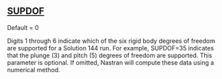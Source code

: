 ## [SUPDOF](https://help.hexagonmi.com/bundle/MSC_Nastran_2022.4/page/Nastran_Combined_Book/qrg/parameters/TOC.SUPDOF.xhtml)

Default = 0

Digits 1 through 6 indicate which of the six rigid body degrees of freedom are supported for a Solution 144 run. For example, SUPDOF=35 indicates that the plunge (3) and pitch (5) degrees of freedom are supported. This parameter is optional. If omitted, Nastran will compute these data using a numerical method.

